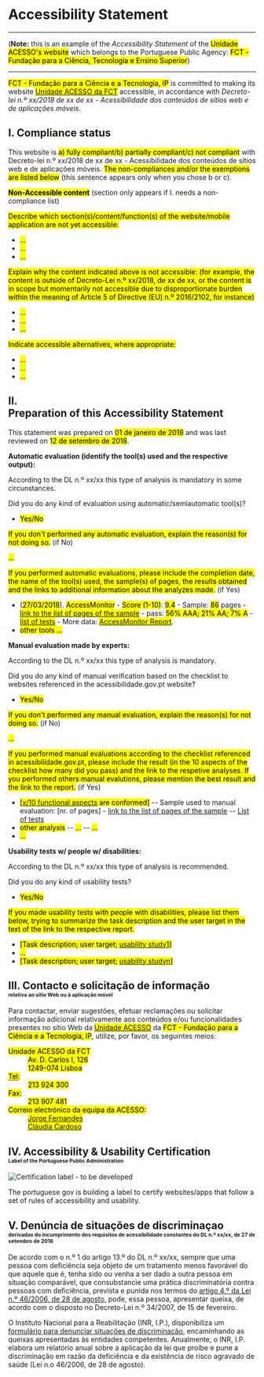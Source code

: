 # Accessibility Statement 

***

(<strong>Note:</strong> this is an example of the <em>Accessibility Statement</em> of the <mark>Unidade ACESSO's website</mark> which belongs to the Portuguese Public Agency: <mark>FCT - Fundação para a Ciência, Tecnologia e Ensino Superior</mark>)

***

<mark><span id="site-owner">FCT - Fundação para a Ciência e a Tecnologia, IP</span></mark> is committed to making its website <mark><a href="http://www.acessibilidade.gov.pt" id="site-url"><span id="site-name">Unidade ACESSO da FCT</span></a></mark> accessible, in accordance with <em lang="pt-PT">Decreto-lei n.º xx/2018 de xx de xx - Acessibilidade dos conteúdos de sítios web e de aplicações móveis</em>.

## I. Compliance status

This website is <mark><span id="status-compliance">a) fully compliant/b) partially compliant/c) not compliant</span></mark> with Decreto-lei n.º xx/2018 de xx de xx - Acessibilidade dos conteúdos de sítios web e de aplicações móveis. <mark>The non-compliances and/or the exemptions are listed below</mark> (this sentence appears only when you chose b or c).

<mark>**Non-Accessible content**</mark> (section only appears if I. needs a non-compliance list)

<mark>Describe which section(s)/content/function(s) of the website/mobile application are not yet accessible:</mark>

<ul>
 <li id="status-no-compliant-which-1"><mark>...</mark></li>
 <li id="status-no-compliant-which-2"><mark>...</mark></li>
 <li id="status-no-compliant-which-n"><mark>...</mark></li>
</ul>

<mark>Explain why the content indicated above is not accessible: (for example, the content is outside of Decreto-Lei n.º xx/2018, de xx de xx,  or the content is in scope but momentarily not accessible due to disproportionate burden within the meaning of Article 5 of Directive (EU) n.º 2016/2102, for instance)</mark>

<ul>
 <li id="status-no-compliant-why-1"><mark>...</mark></li>
 <li id="status-no-compliant-why-2"><mark>...</mark></li>
 <li id="status-no-compliant-why-n"><mark>...</mark></li>
</ul>

<mark>Indicate accessible alternatives, where appropriate:</mark>

<ul>
 <li id="status-no-compliant-alt-1"><mark>...</mark></li>
 <li id="status-no-compliant-alt-2"><mark>...</mark></li>
 <li id="status-no-compliant-alt-n"><mark>...</mark></li>
</ul>

## II. <span style="display:block">Preparation of this Accessibility Statement</span>

This statement was prepared on <mark><span id="statement-prepared">01 de janeiro de 2018</span></mark> and was last reviewed on <mark><span id="statement-lastreview">12 de setembro de 2018</span></mark>.

**Automatic evaluation (identify the tool(s) used and the respective output):** 

According to the DL n.º xx/xx this type of analysis is mandatory in some circunstances. 

Did you do any kind of evaluation using automatic/semiautomatic tool(s)?
- <mark>Yes/No</mark>

<mark>If you don't performed any automatic evaluation, explain the reason(s) for not doing so.</mark> (if No)

<mark>...</mark>

<mark>If you performed automatic evaluations, please include the completion date, the name of the tool(s) used, the sample(s) of pages, the results obtained and the links to additional information about the analyzes made.</mark> (if Yes)

- <span title="Last update" id="aen1_update">(<mark>27/03/2018</mark></span>). <span title="Tool" id="aen1_tool"><mark>AccessMonitor</mark></span> - <span title="Scale" id="aen1_scale"><mark>Score (1-10)</mark></span>: <span title="Score" id="aen1_score"><mark>9.4</mark></span> - Sample: <span title="sample" id="aen1_sample"><mark>86</mark></span> pages - <mark>[link to the list of pages of the sample](http://www.acessibilidade.gov.pt/accessmonitor/wcag20/?sid=3962)</mark> - pass: <span title="pass" id="aen1_pass"><mark>56% AAA; 21% AA; 7% A</mark></span> - <mark>[list of tests](https://docs.google.com/spreadsheets/d/1iTht_2_fznEpa-sc5VPKTLtY5MGMYzq-Ad__YWPXOlA/edit#gid=0)</mark> - More data: <span title="More data" id="aen1_more"><mark>[AccessMonitor Report](http://www.acessibilidade.gov.pt/accessmonitor/wcag20/?sid=3962)</mark></span>.
- <mark>other tools ...</mark>

**Manual evaluation made by experts:**

According to the DL n.º xx/xx this type of analysis is mandatory.

Did you do any kind of manual verification based on the checklist to websites referenced in the acessibilidade.gov.pt website?
- <mark>Yes/No</mark>

<mark>If you don't performed any manual evaluation, explain the reason(s) for not doing so.</mark> (if No)

<mark>...</mark>

<mark>If you performed manual evaluations according to the checklist referenced in acessibilidade.gov.pt, please include the result (in the 10 aspects of the checklist how many did you pass) and the link to the respetive analyses. If you performed others manual evalutions, please mention the best result and the link to the report.</mark> (if Yes)

- <mark>[[x/10 functional aspects](https://jorgeponto.github.io/a11y/lista-verificacao.html) are conformed]</mark>
 -- Sample used to manual evaluation: [nr. of pages] - [link to the list of pages of the sample](#)
 -- [List of tests](https://jorgeponto.github.io/a11y/lista-verificacao.html)
- <mark>other analysis</mark>
 -- <mark>...</mark>
 -- <mark>...</mark>
- <mark>...</mark>

**Usability tests w/ people w/ disabilities:**

According to the DL n.º xx/xx this type of analysis is recommended. 

Did you do any kind of usability tests?
- <mark>Yes/No</mark>

<mark>If you made usability tests with people with disabilities, please list them below, trying to summarize the task description and the user target in the text of the link to the respective report.</mark>

- <mark>[Task description; user target; [usability study1](#)]</mark>
 - <mark>...</mark>
 - <mark>[Task description; user target; [usability studyn](#)]</mark>

## III.	Contacto e solicitação de informação<br><span style="font-size:50%">relativa ao sítio Web ou à aplicação móvel</span>

Para contactar, enviar sugestões, efetuar reclamações ou solicitar informação adicional relativamente aos conteúdos e/ou funcionalidades presentes no sítio Web da <mark>[Unidade ACESSO](http://www.acessibilidade.gov.pt)</mark> da <mark>FCT - Fundação para a Ciência e a Tecnologia, IP</mark>, utilize, por favor, os seguintes meios:

<dl id="contact-info">
 <dt><mark>Unidade ACESSO da FCT</mark></dt>
 <dd><mark>Av. D. Carlos I, 126<br>1249-074 Lisboa</mark></dd>
 <dt><mark><abbr title="telefone">Tel</abbr>:</mark></dt>
 <dd><mark>213 924 300</mark></dd>
 <dt><mark>Fax:</mark></dt>
 <dd><mark>213 907 481</mark></dd>
 <dt><mark>Correio electrónico da equipa da ACESSO:</mark></dt>
 <dd><mark><a href="mailto:jorge.fernandes@fct.pt" title="jorge.fernandes@fct.pt">Jorge Fernandes</a></mark></dd>
 <dd><mark><a href="mailto:claudia.cardoso@fct.pt" title="claudia.cardoso@fct.pt">Cláudia Cardoso</a></mark></dd>
</dl>

## IV. Accessibility & Usability Certification<br><span style="font-size:50%">Label of the Portuguese Public Administration</span>

![Certification label - to be developed](http://www.acessibilidade.gov.pt/image/acess.gif)

The portuguese gov is building a label to certify websites/apps that follow a set of rules of accessibility and usability.

## V. Denúncia de situações de discriminaçao<br><span style="font-size:50%">derivadas do incumprimento dos requisitos de acessibilidade constantes do DL n.º xx/xx, de 27 de setembro de 2018</span>

De acordo com o n.º 1 do artigo 13.º do DL n.º xx/xx, sempre que uma pessoa com deficiência seja objeto de um tratamento menos favorável do que aquele que é, tenha sido ou venha a ser dado a outra pessoa em situação comparável, que consubstancie uma prática discriminatória contra pessoas com deficiência, prevista e punida nos termos do [artigo 4.º da Lei n.º 46/2006, de 28 de agosto,](http://data.dre.pt/eli/lei/46/2006/08/28/p/dre/pt/html) pode, essa pessoa, apresentar queixa, de acordo com o disposto no Decreto-Lei n.º 34/2007, de 15 de fevereiro.

O Instituto Nacional para a Reabilitação (INR, I.P.), disponibiliza um [formulário para denunciar situações de discriminação](http://www.inr.pt/uploads/Formulario_queixa.rtf.rtf), encaminhando as queixas apresentadas às entidades competentes. Anualmente, o INR, I.P. elabora um relatório anual sobre a aplicação da lei que proíbe e pune a discriminação em razão da deficiência e da existência de risco agravado de saúde (Lei n.o 46/2006, de 28 de agosto). 
